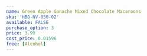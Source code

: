 ```yaml
---
name: Green Apple Ganache Mixed Chocolate Macaroons
sku: 'HBG-NV-030-02'
available: FALSE
purchase_option: 3
price: 3.99
cost_price: 0.01596
free: [Alcohol]
---
```

